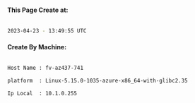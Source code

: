 
   
#### This Page Create at:

```bash

2023-04-23 - 13:49:55 UTC

```

#### Create By Machine:

```bash

Host Name : fv-az437-741

platform  : Linux-5.15.0-1035-azure-x86_64-with-glibc2.35

Ip Local  : 10.1.0.255

```

